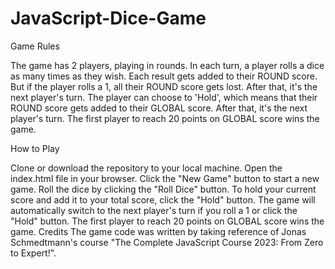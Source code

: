 # JavaScript-Dice-Game

Game Rules

The game has 2 players, playing in rounds.
In each turn, a player rolls a dice as many times as they wish. Each result gets added to their ROUND score.
But if the player rolls a 1, all their ROUND score gets lost. After that, it's the next player's turn.
The player can choose to 'Hold', which means that their ROUND score gets added to their GLOBAL score. After that, it's the next player's turn.
The first player to reach 20 points on GLOBAL score wins the game.


How to Play

Clone or download the repository to your local machine.
Open the index.html file in your browser.
Click the "New Game" button to start a new game.
Roll the dice by clicking the "Roll Dice" button.
To hold your current score and add it to your total score, click the "Hold" button.
The game will automatically switch to the next player's turn if you roll a 1 or click the "Hold" button.
The first player to reach 20 points on GLOBAL score wins the game.
Credits
The game code was written by taking reference of Jonas Schmedtmann's course "The Complete JavaScript Course 2023: From Zero to Expert!".
